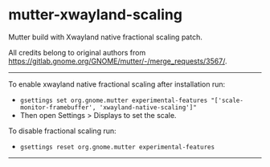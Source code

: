 # mutter-xwayland-scaling

Mutter build with Xwayland native fractional scaling patch.

All credits belong to original authors from https://gitlab.gnome.org/GNOME/mutter/-/merge_requests/3567/.

---
To enable xwayland native fractional scaling after installation run:
- ```gsettings set org.gnome.mutter experimental-features "['scale-monitor-framebuffer', 'xwayland-native-scaling']"```
- Then open Settings > Displays to set the scale.

To disable fractional scaling run:
- ```gsettings reset org.gnome.mutter experimental-features```

---
